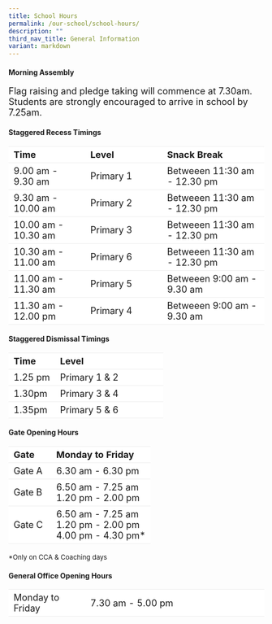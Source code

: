 ```yaml
---
title: School Hours
permalink: /our-school/school-hours/
description: ""
third_nav_title: General Information
variant: markdown
---
```

#### Morning Assembly
<p style="font-size: 18px;">Flag raising and pledge taking will commence at 7.30am.&nbsp; Students are strongly encouraged to arrive in school by 7.25am.</p> 
 
#### Staggered Recess Timings
 
<table border="0" style="font-size: 18px;box-sizing: inherit; border-collapse: collapse; border-spacing: 0px; max-width: 100%; width: 100%;"> <tbody style="box-sizing: inherit;"> <tr border="1" style="box-sizing: inherit; background: rgb(255, 255, 255);"><td border="0" style="border: 1px solid #eee;border-left:0px;border-right:0px;box-sizing: inherit; padding: 5px 10px; width: 30%;"><b>Time</b></td> <td border="0" style="border: 1px solid #eee;border-left:0px;border-right:0px;box-sizing: inherit; padding: 5px 10px; width: 30%;"><b>Level</b></td> <td border="0" style="border: 1px solid #eee;border-left:0px;border-right:0px;box-sizing: inherit; padding: 5px 10px; width: 40%;"><b>Snack Break</b></td> </tr> <tr border="1" style="box-sizing: inherit; background: rgb(255, 255, 255);"> <td border="0" style="border: 1px solid #eee;border-left:0px;border-right:0px;box-sizing: inherit; padding: 5px 10px; width: 30%;">9.00 am - 9.30 am<br></td> <td border="0" style="border: 1px solid #eee;border-left:0px;border-right:0px;box-sizing: inherit; padding: 5px 10px; width: 30%;">Primary 1<br></td> <td border="0" style="border: 1px solid #eee;border-left:0px;border-right:0px;box-sizing: inherit; padding: 5px 10px; width: 40%;">Betweeen 11:30 am - 12.30 pm<br></td> </tr> <tr border="1" style="box-sizing: inherit; background: rgb(255, 255, 255);"> <td border="0" style="border: 1px solid #eee;border-left:0px;border-right:0px;box-sizing: inherit; padding: 5px 10px; width: 30%;">9.30 am - 10.00 am<br></td> <td border="0" style="border: 1px solid #eee;border-left:0px;border-right:0px;box-sizing: inherit; padding: 5px 10px; width: 30%;">Primary 2<br></td> <td border="0" style="border: 1px solid #eee;border-left:0px;border-right:0px;box-sizing: inherit; padding: 5px 10px; width: 40%;">Betweeen 11:30 am - 12.30 pm<br></td> </tr> <tr border="1" style="box-sizing: inherit; background: rgb(255, 255, 255);"> <td border="0" style="border: 1px solid #eee;border-left:0px;border-right:0px;box-sizing: inherit; padding: 5px 10px; width: 30%;">10.00 am - 10.30 am<br></td> <td border="0" style="border: 1px solid #eee;border-left:0px;border-right:0px;box-sizing: inherit; padding: 5px 10px; width: 30%;">Primary 3<br></td> <td border="0" style="border: 1px solid #eee;border-left:0px;border-right:0px;box-sizing: inherit; padding: 5px 10px; width: 40%;">Betweeen 11:30 am - 12.30 pm<br></td> </tr> <tr border="1" style="box-sizing: inherit; background: rgb(255, 255, 255);"> <td border="0" style="border: 1px solid #eee;border-left:0px;border-right:0px;box-sizing: inherit; padding: 5px 10px; width: 30%;">10.30 am - 11.00 am<br></td> <td border="0" style="border: 1px solid #eee;border-left:0px;border-right:0px;box-sizing: inherit; padding: 5px 10px; width: 30%;">Primary 6<br></td> <td border="0" style="border: 1px solid #eee;border-left:0px;border-right:0px;box-sizing: inherit; padding: 5px 10px; width: 40%;">Betweeen 11:30 am - 12.30 pm<br></td> </tr> <tr border="1" style="box-sizing: inherit; background: rgb(255, 255, 255);"> <td border="0" style="border: 1px solid #eee;border-left:0px;border-right:0px;box-sizing: inherit; padding: 5px 10px; width: 30%;">11.00 am - 11.30 am<br></td> <td border="0" style="border: 1px solid #eee;border-left:0px;border-right:0px;box-sizing: inherit; padding: 5px 10px; width: 30%;">Primary 5<br></td> <td border="0" style="border: 1px solid #eee;border-left:0px;border-right:0px;box-sizing: inherit; padding: 5px 10px; width: 40%;">Betweeen 9:00 am - 9.30 am<br></td> </tr> <tr border="1" style="box-sizing: inherit; background: rgb(255, 255, 255);"> <td border="0" style="border: 1px solid #eee;border-left:0px;border-right:0px;box-sizing: inherit; padding: 5px 10px; width: 30%;">11.30 am - 12.00 pm<br></td> <td border="0" style="border: 1px solid #eee;border-left:0px;border-right:0px;box-sizing: inherit; padding: 5px 10px; width: 30%;">Primary 4<br></td> <td border="0" style="border: 1px solid #eee;border-left:0px;border-right:0px;box-sizing: inherit; padding: 5px 10px; width: 40%;">Betweeen 9:00 am - 9.30 am<br></td> </tr> </tbody> </table> 
 
 
#### Staggered Dismissal Timings
 
<table border="0" style="font-size: 18px;box-sizing: inherit; border-collapse: collapse; border-spacing: 0px; max-width: 100%; width: 100%;"><tbody style="box-sizing: inherit;"><tr border="1" style="box-sizing: inherit; background: rgb(255, 255, 255);"><td border="0" style="border: 1px solid #eee;border-left:0px;border-right:0px;box-sizing: inherit; padding: 5px 10px; width: 30%;"><b>Time</b></td><td border="0" style="border: 1px solid #eee;border-left:0px;border-right:0px;box-sizing: inherit; padding: 5px 10px; width: 70%;"><b>Level</b></td></tr><tr style="box-sizing: inherit; background: rgb(255, 255, 255);"><td style="border: 1px solid #eee;border-left:0px;border-right:0px;box-sizing: inherit; padding: 5px 10px; width: 30%;">1.25 pm</td><td style="border: 1px solid #eee;border-left:0px;border-right:0px;box-sizing: inherit; padding: 5px 10px; width: 70%;">Primary 1 &amp; 2</td></tr><tr style="box-sizing: inherit; background: rgb(255, 255, 255);"><td style="border: 1px solid #eee;border-left:0px;border-right:0px;box-sizing: inherit; padding: 5px 10px; width: 30%;">1.30pm</td><td style="border: 1px solid #eee;border-left:0px;border-right:0px;box-sizing: inherit; padding: 5px 10px; width: 70%;">Primary 3 &amp; 4</td></tr><tr style="box-sizing: inherit; background: rgb(255, 255, 255);"><td style="border: 1px solid #eee;border-left:0px;border-right:0px;box-sizing: inherit; padding: 5px 10px; width: 30%;">1.35pm</td><td style="border: 1px solid #eee;border-left:0px;border-right:0px;box-sizing: inherit; padding: 5px 10px; width: 70%;">Primary 5 &amp; 6</td></tr></tbody></table> 
 
 
 
#### Gate Opening Hours
 
<table border="0" style="font-size: 18px;box-sizing: inherit; border-collapse: collapse; border-spacing: 0px; max-width: 100%; width: 100%;"><tbody style="box-sizing: inherit;"><tr border="1" style="box-sizing: inherit; background: rgb(255, 255, 255);"><td border="0" style="border: 1px solid #eee;border-left:0px;border-right:0px;box-sizing: inherit; padding: 5px 10px; width: 30%;"><b>Gate</b></td><td border="0" style="border: 1px solid #eee;border-left:0px;border-right:0px;box-sizing: inherit; padding: 5px 10px; width: 70%;"><b>Monday to Friday</b></td></tr><tr style="box-sizing: inherit; background: rgb(255, 255, 255);"><td style="border: 1px solid #eee;border-left:0px;border-right:0px;box-sizing: inherit; padding: 5px 10px; width: 30%;">Gate A</td><td style="border: 1px solid #eee;border-left:0px;border-right:0px;box-sizing: inherit; padding: 5px 10px; width: 70%;">6.30 am - 6.30 pm</td></tr><tr style="box-sizing: inherit; background: rgb(255, 255, 255);"><td style="border: 1px solid #eee;border-left:0px;border-right:0px;box-sizing: inherit; padding: 5px 10px; width: 30%;">Gate B</td><td style="border: 1px solid #eee;border-left:0px;border-right:0px;box-sizing: inherit; padding: 5px 10px; width: 70%;">6.50 am - 7.25 am<br>1.20 pm - 2.00 pm</td></tr><tr style="box-sizing: inherit; background: rgb(255, 255, 255);"><td style="border: 1px solid #eee;border-left:0px;border-right:0px;box-sizing: inherit; padding: 5px 10px; width: 30%;">Gate C</td><td style="border: 1px solid #eee;border-left:0px;border-right:0px;box-sizing: inherit; padding: 5px 10px; width: 70%;">6.50 am - 7.25 am<br>1.20 pm - 2.00 pm<br>4.00 pm - 4.30 pm*</td></tr></tbody></table> 
 
 
<font size="2">*Only on CCA &amp; Coaching days</font> 
 
 
#### General Office Opening Hours
 
<table border="0" style="font-size: 18px;box-sizing: inherit; border-collapse: collapse; border-spacing: 0px; max-width: 100%; width: 100%;"><tbody style="box-sizing: inherit;"><tr border="1" style="box-sizing: inherit; background: rgb(255, 255, 255);"><td border="0" style="border: 1px solid #eee;border-left:0px;border-right:0px;box-sizing: inherit; padding: 5px 10px; width: 30%;">Monday to Friday </td><td border="0" style="border: 1px solid #eee;border-left:0px;border-right:0px;box-sizing: inherit; padding: 5px 10px; width: 70%;">7.30 am - 5.00 pm</td></tr></tbody></table>
